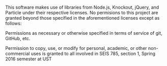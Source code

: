 This software makes use of libraries from Node.js, Knockout, jQuery, and Particle under their respective licenses. No permisions to this project are granted beyond those specified in the aforementioned licenses except as follows:

Permissions as necessary or otherwise specified in terms of service of git, GitHub, etc.

Permission to copy, use, or modify for personal, academic, or other non-commercial uses is granted to all involved in SEIS 785, section 1, Spring 2016 semester at UST
